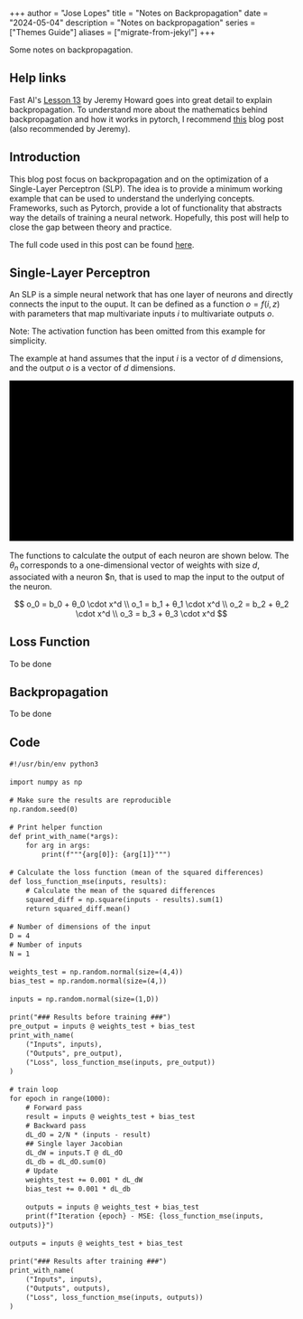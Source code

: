 +++
author = "Jose Lopes"
title = "Notes on Backpropagation"
date = "2024-05-04"
description = "Notes on backpropagation"
series = ["Themes Guide"]
aliases = ["migrate-from-jekyl"]
+++

Some notes on backpropagation.
<!--more-->

## Help links

Fast AI's [Lesson 13](https://course.fast.ai/Lessons/lesson13.html) by Jeremy
Howard goes into great detail to explain backpropagation.
To understand more about the mathematics behind backpropagation and how it works in pytorch, I recommend
[this](https://nasheqlbrm.github.io/blog/posts/2021-11-13-backward-pass.html#notation)
blog post (also recommended by Jeremy).


## Introduction

This blog post focus on backpropagation and on the optimization of a Single-Layer Perceptron (SLP).
The idea is to provide a minimum working example that can be used to understand the underlying concepts. Frameworks, such as Pytorch, provide a lot of functionality that abstracts way the details of training a neural network. Hopefully, this post will help to close the gap between theory and practice.

The full code used in this post can be found [here](#code).

## Single-Layer Perceptron

An SLP is a simple neural network that has one layer of neurons and directly connects the input to the ouput.
It can be defined as a function $o=f(i,z)$ with parameters that map multivariate inputs $i$ to multivariate outputs $o$.

Note: The activation function has been omitted from this example for simplicity.

The example at hand assumes that the input $i$ is a vector of $d$ dimensions, and the output $o$ is a vector of $d$ dimensions.

![image](out.gif)

The functions to calculate the output of each neuron are shown below. The $θ_n$ corresponds to a one-dimensional vector of weights with size $d$,
associated with a neuron $n, that is used to map the input to the output of the neuron.

$$
o_0 = b_0 + θ_0 \cdot x^d \\
o_1 = b_1 + θ_1 \cdot x^d \\
o_2 = b_2 + θ_2 \cdot x^d \\
o_3 = b_3 + θ_3 \cdot x^d
$$

## Loss Function

To be done


## Backpropagation

To be done

## Code
    #!/usr/bin/env python3
    
    import numpy as np
    
    # Make sure the results are reproducible
    np.random.seed(0)
    
    # Print helper function
    def print_with_name(*args):
        for arg in args:
            print(f"""{arg[0]}: {arg[1]}""")
    
    # Calculate the loss function (mean of the squared differences)
    def loss_function_mse(inputs, results):
        # Calculate the mean of the squared differences
        squared_diff = np.square(inputs - results).sum(1)
        return squared_diff.mean()
    
    # Number of dimensions of the input
    D = 4
    # Number of inputs
    N = 1
    
    weights_test = np.random.normal(size=(4,4))
    bias_test = np.random.normal(size=(4,))
    
    inputs = np.random.normal(size=(1,D))
    
    print("### Results before training ###")
    pre_output = inputs @ weights_test + bias_test
    print_with_name(
        ("Inputs", inputs),
        ("Outputs", pre_output),
        ("Loss", loss_function_mse(inputs, pre_output))
    )
    
    # train loop
    for epoch in range(1000):
        # Forward pass
        result = inputs @ weights_test + bias_test
        # Backward pass
        dL_dO = 2/N * (inputs - result)
        ## Single layer Jacobian
        dL_dW = inputs.T @ dL_dO
        dL_db = dL_dO.sum(0)
        # Update
        weights_test += 0.001 * dL_dW
        bias_test += 0.001 * dL_db
    
        outputs = inputs @ weights_test + bias_test
        print(f"Iteration {epoch} - MSE: {loss_function_mse(inputs, outputs)}")
    
    outputs = inputs @ weights_test + bias_test
    
    print("### Results after training ###")
    print_with_name(
        ("Inputs", inputs),
        ("Outputs", outputs),
        ("Loss", loss_function_mse(inputs, outputs))
    )